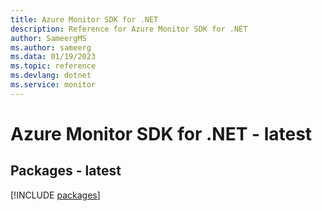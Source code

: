 ```yaml
---
title: Azure Monitor SDK for .NET
description: Reference for Azure Monitor SDK for .NET
author: SameergMS
ms.author: sameerg
ms.data: 01/19/2023
ms.topic: reference
ms.devlang: dotnet
ms.service: monitor
---
```

# Azure Monitor SDK for .NET - latest
## Packages - latest
[!INCLUDE [packages](monitor-index.md)]